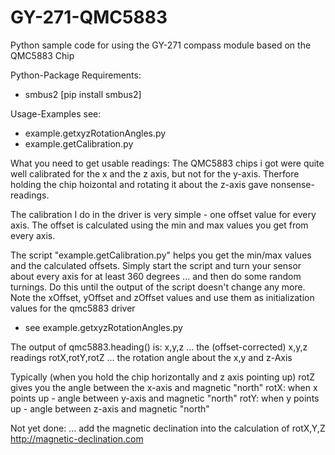 # GY-271-QMC5883
Python sample code for using the GY-271 compass module based on the QMC5883 Chip

Python-Package Requirements:
* smbus2 [pip install smbus2]

Usage-Examples see:
* example.getxyzRotationAngles.py
* example.getCalibration.py


What you need to get usable readings:
The QMC5883 chips i got were quite well calibrated for the x and the z axis, but not for the y-axis.
Therfore holding the chip hoizontal and rotating it about the z-axis gave nonsense-readings.

The calibration I do in the driver is very simple - one offset value for every axis.
The offset is calculated using the min and max values you get from every axis.

The script "example.getCalibration.py" helps you get the min/max values and the calculated offsets.
Simply start the script and turn your sensor about every axis for at least 360 degrees ... and then do some random turnings.
Do this until the output of the script doesn't change any more.
Note the xOffset, yOffset and zOffset values and use them as initialization values for the qmc5883 driver
- see example.getxyzRotationAngles.py

The output of qmc5883.heading() is:
x,y,z ... the (offset-corrected) x,y,z readings
rotX,rotY,rotZ ... the rotation angle about the x,y and z-Axis

Typically (when you hold the chip horizontally and z axis pointing up) rotZ gives you the angle between the x-axis and magnetic "north"
rotX: when x points up - angle between y-axis and magnetic "north"
rotY: when y points up - angle between z-axis and magnetic "north"


Not yet done:
... add the magnetic declination into the calculation of rotX,Y,Z
http://magnetic-declination.com










